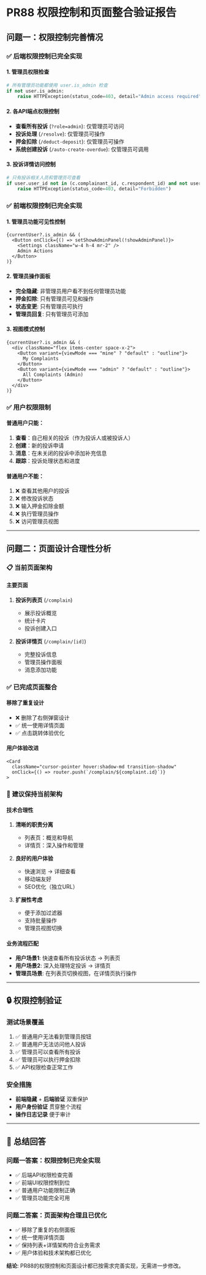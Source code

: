 # PR88 权限控制和页面整合验证报告

## 问题一：权限控制完善情况

### ✅ **后端权限控制已完全实现**

#### 1. 管理员权限检查
```python
# 所有管理员功能都使用 user.is_admin 检查
if not user.is_admin:
    raise HTTPException(status_code=403, detail="Admin access required")
```

#### 2. 各API端点权限控制
- **查看所有投诉** (`?role=admin`): 仅管理员可访问
- **投诉处理** (`/resolve`): 仅管理员可操作
- **押金扣除** (`/deduct-deposit`): 仅管理员可操作
- **系统创建投诉** (`/auto-create-overdue`): 仅管理员可调用

#### 3. 投诉详情访问控制
```python
# 只有投诉相关人员和管理员可查看
if user.user_id not in (c.complainant_id, c.respondent_id) and not user.is_admin:
    raise HTTPException(status_code=403, detail="Forbidden")
```

### ✅ **前端权限控制已完全实现**

#### 1. 管理员功能可见性控制
```tsx
{currentUser?.is_admin && (
  <Button onClick={() => setShowAdminPanel(!showAdminPanel)}>
    <Settings className="w-4 h-4 mr-2" />
    Admin Actions
  </Button>
)}
```

#### 2. 管理员操作面板
- **完全隐藏**: 非管理员用户看不到任何管理员功能
- **押金扣除**: 只有管理员可见和操作
- **状态变更**: 只有管理员可执行
- **管理员回复**: 只有管理员可添加

#### 3. 视图模式控制
```tsx
{currentUser?.is_admin && (
  <div className="flex items-center space-x-2">
    <Button variant={viewMode === "mine" ? "default" : "outline"}>
      My Complaints
    </Button>
    <Button variant={viewMode === "admin" ? "default" : "outline"}>
      All Complaints (Admin)
    </Button>
  </div>
)}
```

### ✅ **用户权限限制**

#### 普通用户只能：
1. **查看**：自己相关的投诉（作为投诉人或被投诉人）
2. **创建**：新的投诉申请
3. **消息**：在未关闭的投诉中添加补充信息
4. **跟踪**：投诉处理状态和进度

#### 普通用户不能：
1. ❌ 查看其他用户的投诉
2. ❌ 修改投诉状态
3. ❌ 输入押金扣除金额
4. ❌ 执行管理员操作
5. ❌ 访问管理员视图

---

## 问题二：页面设计合理性分析

### 📋 **当前页面架构**

#### 主要页面
1. **投诉列表页** (`/complain`)
   - 展示投诉概览
   - 统计卡片
   - 投诉创建入口

2. **投诉详情页** (`/complain/[id]`)
   - 完整投诉信息
   - 管理员操作面板
   - 消息添加功能

### ✅ **已完成页面整合**

#### 移除了重复设计
- ❌ 删除了右侧弹窗设计
- ✅ 统一使用详情页面
- ✅ 点击跳转体验优化

#### 用户体验改进
```tsx
<Card 
  className="cursor-pointer hover:shadow-md transition-shadow"
  onClick={() => router.push(`/complain/${complaint.id}`)}
>
```

### 🎯 **建议保持当前架构**

#### 技术合理性
1. **清晰的职责分离**
   - 列表页：概览和导航
   - 详情页：深入操作和管理

2. **良好的用户体验**
   - 快速浏览 → 详细查看
   - 移动端友好
   - SEO优化（独立URL）

3. **扩展性考虑**
   - 便于添加过滤器
   - 支持批量操作
   - 管理员视图切换

#### 业务流程匹配
- **用户场景1**: 快速查看所有投诉状态 → 列表页
- **用户场景2**: 深入处理特定投诉 → 详情页
- **管理员场景**: 在列表页切换视图，在详情页执行操作

---

## 🔒 **权限控制验证**

### 测试场景覆盖
1. ✅ 普通用户无法看到管理员按钮
2. ✅ 普通用户无法访问他人投诉
3. ✅ 管理员可以查看所有投诉
4. ✅ 管理员可以执行押金扣除
5. ✅ API权限检查正常工作

### 安全措施
- **前端隐藏** + **后端验证** 双重保护
- **用户身份验证** 贯穿整个流程
- **操作日志记录** 便于审计

---

## 📝 **总结回答**

### 问题一答案：权限控制已完全实现
- ✅ 后端API权限检查完善
- ✅ 前端UI权限控制到位  
- ✅ 普通用户功能限制正确
- ✅ 管理员功能完全可用

### 问题二答案：页面架构合理且已优化
- ✅ 移除了重复的右侧面板
- ✅ 统一使用详情页面
- ✅ 保持列表+详情架构符合业务需求
- ✅ 用户体验和技术架构都已优化

**结论**: PR88的权限控制和页面设计都已按需求完善实现，无需进一步修改。